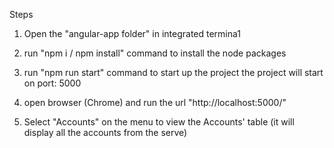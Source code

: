 
Steps

1. Open the "angular-app folder" in integrated termina1

2. run "npm i / npm install" command to install the node packages

3. run "npm run start" command to start up the project
  the project will start on port: 5000

4. open browser (Chrome) and run the url "http://localhost:5000/"

5. Select "Accounts" on the menu to view the Accounts' table (it will display all the accounts from the serve)
